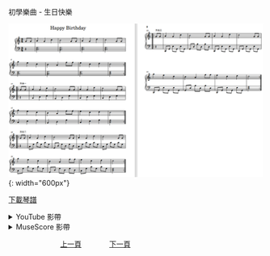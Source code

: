 ﻿---
keywords: 初學樂曲 - 生日快樂
---
初學樂曲 - 生日快樂

![生日快樂](/assets/Piano/B-HappyBirthday.png){: width="600px"}

<a href="/assets/Piano/B-HappyBirthday.pdf" target="_blank">下載琴譜</a>

<details>
  <summary>YouTube 影帶</summary>
<ol>
<iframe width="560" height="315" src="https://www.youtube.com/embed/eQtYJg2ni6w" title="生日快樂" frameborder="0" allow="accelerometer; autoplay; clipboard-write; encrypted-media; gyroscope; picture-in-picture; web-share" allowfullscreen></iframe>
</ol>
</details>

<details>
  <summary>MuseScore 影帶</summary>
<ol>
<a href="https://musescore.com/user/65457238/scores/10822369?share=copy_link" target="_blank">Open to Play</a>
</ol>
</details>


&nbsp;&nbsp;&nbsp;&nbsp;&nbsp;&nbsp;&nbsp;&nbsp;&nbsp;&nbsp;&nbsp;&nbsp;
&nbsp;&nbsp;&nbsp;&nbsp;&nbsp;&nbsp;&nbsp;&nbsp;&nbsp;&nbsp;&nbsp;&nbsp;
[上一頁](B-SantaLucia)
&nbsp;&nbsp;&nbsp;&nbsp;&nbsp;&nbsp;&nbsp;&nbsp;&nbsp;&nbsp;&nbsp;&nbsp;
[下一頁](B-Bohemian)

<!-- Google tag (gtag.js) -->
<script async src="https://www.googletagmanager.com/gtag/js?id=G-SK366WCHW3"></script>
<script>
  window.dataLayer = window.dataLayer || [];
  function gtag(){dataLayer.push(arguments);}
  gtag('js', new Date());

  gtag('config', 'G-SK366WCHW3');
</script>








